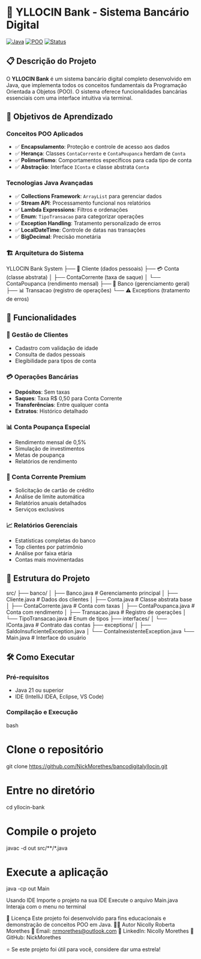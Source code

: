 # 🏦 YLLOCIN Bank - Sistema Bancário Digital

[![Java](https://img.shields.io/badge/Java-21-orange.svg)](https://www.oracle.com/java/)
[![POO](https://img.shields.io/badge/Paradigma-Orientado%20a%20Objetos-blue.svg)]()
[![Status](https://img.shields.io/badge/Status-Concluído-green.svg)]()

## 📋 Descrição do Projeto

O **YLLOCIN Bank** é um sistema bancário digital completo desenvolvido em Java, que implementa todos os conceitos fundamentais da Programação Orientada a Objetos (POO). O sistema oferece funcionalidades bancárias essenciais com uma interface intuitiva via terminal.

## 🎯 Objetivos de Aprendizado

### Conceitos POO Aplicados
- ✅ **Encapsulamento**: Proteção e controle de acesso aos dados
- ✅ **Herança**: Classes `ContaCorrente` e `ContaPoupanca` herdam de `Conta`
- ✅ **Polimorfismo**: Comportamentos específicos para cada tipo de conta
- ✅ **Abstração**: Interface `IConta` e classe abstrata `Conta`

### Tecnologias Java Avançadas
- ✅ **Collections Framework**: `ArrayList` para gerenciar dados
- ✅ **Stream API**: Processamento funcional nos relatórios
- ✅ **Lambda Expressions**: Filtros e ordenações
- ✅ **Enum**: `TipoTransacao` para categorizar operações
- ✅ **Exception Handling**: Tratamento personalizado de erros
- ✅ **LocalDateTime**: Controle de datas nas transações
- ✅ **BigDecimal**: Precisão monetária

### 🏗️ Arquitetura do Sistema

YLLOCIN Bank System
├── 👤 Cliente (dados pessoais)
├── 💳 Conta (classe abstrata)
│   ├── ContaCorrente (taxa de saque)
│   └── ContaPoupanca (rendimento mensal)
├── 🏦 Banco (gerenciamento geral)
├── 📊 Transacao (registro de operações)
└── ⚠️ Exceptions (tratamento de erros)

## 🚀 Funcionalidades

### 👤 Gestão de Clientes
- Cadastro com validação de idade
- Consulta de dados pessoais
- Elegibilidade para tipos de conta

### 💳 Operações Bancárias
- **Depósitos**: Sem taxas
- **Saques**: Taxa R$ 0,50 para Conta Corrente
- **Transferências**: Entre qualquer conta
- **Extratos**: Histórico detalhado

### 📊 Conta Poupança Especial
- Rendimento mensal de 0,5%
- Simulação de investimentos
- Metas de poupança
- Relatórios de rendimento

### 💼 Conta Corrente Premium
- Solicitação de cartão de crédito
- Análise de limite automática
- Relatórios anuais detalhados
- Serviços exclusivos

### 📈 Relatórios Gerenciais
- Estatísticas completas do banco
- Top clientes por patrimônio
- Análise por faixa etária
- Contas mais movimentadas

## 📁 Estrutura do Projeto
src/
├── banco/
│   ├── Banco.java                 # Gerenciamento principal
│   ├── Cliente.java               # Dados dos clientes
│   ├── Conta.java                 # Classe abstrata base
│   ├── ContaCorrente.java         # Conta com taxas
│   ├── ContaPoupanca.java         # Conta com rendimento
│   ├── Transacao.java             # Registro de operações
│   └── TipoTransacao.java         # Enum de tipos
├── interfaces/
│   └── IConta.java                # Contrato das contas
├── exceptions/
│   ├── SaldoInsuficienteException.java
│   └── ContaInexistenteException.java
└── Main.java                      # Interface do usuário

## 🛠️ Como Executar

### Pré-requisitos
- Java 21 ou superior
- IDE (IntelliJ IDEA, Eclipse, VS Code)

### Compilação e Execução

bash
# Clone o repositório
git clone https://github.com/NickMorethes/bancodigitalyllocin.git

# Entre no diretório
cd yllocin-bank

# Compile o projeto
javac -d out src/**/*.java

# Execute a aplicação
java -cp out Main

Usando IDE
Importe o projeto na sua IDE
Execute o arquivo Main.java
Interaja com o menu no terminal

📄 Licença
Este projeto foi desenvolvido para fins educacionais e demonstração de conceitos POO em Java.
👨‍💻 Autor
Nicolly Roberta Morethes
📧 Email: nrmorethes@outlook.com
💼 LinkedIn: Nicolly Morethes
🐙 GitHub: NickMorethes


⭐ Se este projeto foi útil para você, considere dar uma estrela!